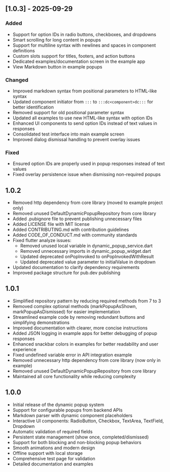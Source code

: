 ## [1.0.3] - 2025-09-29

### Added
- Support for option IDs in radio buttons, checkboxes, and dropdowns
- Smart scrolling for long content in popups
- Support for multiline syntax with newlines and spaces in component definitions
- Custom slots support for titles, footers, and action buttons
- Dedicated examples/documentation screen in the example app
- View Markdown button in example popups

### Changed
- Improved markdown syntax from positional parameters to HTML-like syntax
- Updated component initiator from `:::` to `:::dc<component>dc:::` for better identification
- Removed support for old positional parameter syntax
- Updated all examples to use new HTML-like syntax with option IDs
- Enhanced UI components to send option IDs instead of text values in responses
- Consolidated test interface into main example screen
- Improved dialog dismissal handling to prevent overlay issues

### Fixed
- Ensured option IDs are properly used in popup responses instead of text values
- Fixed overlay persistence issue when dismissing non-required popups

## 1.0.2

- Removed http dependency from core library (moved to example project only)
- Removed unused DefaultDynamicPopupRepository from core library
- Added .pubignore file to prevent publishing unnecessary files
- Added LICENSE file with MIT license
- Added CONTRIBUTING.md with contribution guidelines
- Added CODE_OF_CONDUCT.md with community standards
- Fixed flutter analyze issues:
  - Removed unused local variable in dynamic_popup_service.dart
  - Removed unnecessary imports in dynamic_popup_widget.dart
  - Updated deprecated onPopInvoked to onPopInvokedWithResult
  - Updated deprecated value parameter to initialValue in dropdown
- Updated documentation to clarify dependency requirements
- Improved package structure for pub.dev publishing

## 1.0.1

- Simplified repository pattern by reducing required methods from 7 to 3
- Removed complex optional methods (markPopupAsShown, markPopupAsDismissed) for easier implementation
- Streamlined example code by removing redundant buttons and simplifying demonstrations
- Improved documentation with clearer, more concise instructions
- Added JSON logging in example apps for better debugging of popup responses
- Enhanced snackbar colors in examples for better readability and user experience
- Fixed undefined variable error in API integration example
- Removed unnecessary http dependency from core library (now only in example)
- Removed unused DefaultDynamicPopupRepository from core library
- Maintained all core functionality while reducing complexity

## 1.0.0

- Initial release of the dynamic popup system
- Support for configurable popups from backend APIs
- Markdown parser with dynamic component placeholders
- Interactive UI components: RadioButton, Checkbox, TextArea, TextField, Dropdown
- Automatic validation of required fields
- Persistent state management (show once, completed/dismissed)
- Support for both blocking and non-blocking popup behaviors
- Smooth animations and modern design
- Offline support with local storage
- Comprehensive test page for validation
- Detailed documentation and examples